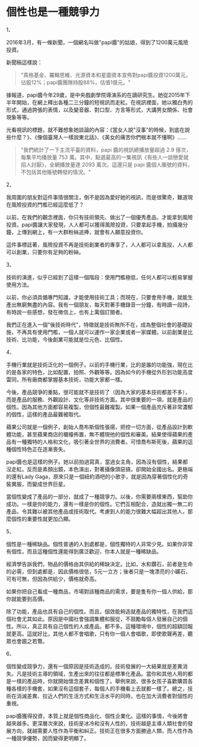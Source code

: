 # 個性也是一種競爭力


1、

2016年3月，有一條新聞，一個網名叫做"papi醬"的姑娘，得到了1200萬元風險投資。

新聞稿這樣說：

> "真格基金、羅輯思維、光源資本和星圖資本宣佈對papi醬投資1200萬元，佔股12%；papi醬團隊持股88%，估值1億元。"

據報道，papi醬今年29歲，是中央戲劇學院導演系的在讀研究生。她從2015年下半年開始，在網上釋出各種二三分鐘的短視訊而走紅。在視訊裡面，她以獨白秀的形式，通過誇張的表情，以及變音器、對口型、方言等形式，大講男女關係、社會現象等等。

光看視訊的標題，就不難想象她談論的內容：《當女人說"沒事"的時候，到底在說些什麼？》、《像個臺灣人一樣說東北話》、《美女的痛苦你們根本就不懂啊》......

> "我們統計了一下主流平臺的資料，papi 醬的視訊總播放量超過 2.9 億次，每集平均播放量 753 萬。其中，點選最高的一集視訊《有些人一談戀愛就招人討厭》，全網播放量達 2093 萬次。這還只是 papi 醬個人賬號的資料，不包括其他賬號轉發的情況。"

2、

我周圍的朋友對這件事情很關注，倒不是因為愛好她的視訊，而是很驚奇，難道現在風險投資的門檻已經這麼低了？

以前，在我們的觀念裡面，你只有技術領先、做出了一個優秀產品，才能拿到風險投資。papi醬讓大家發現，人人都可以獲得風險投資，只要拿起手機，拍攝幾分鐘，上傳到網上，有一大群粉絲追捧，就會有人願意投資你。

這件事標誌著，風險投資不再是技術創業者的專享了，人人都可以拿風投，人人都可以創業，只要你有足夠的粉絲。

3、

技術的演進，似乎已經到了這樣一個階段：使用門檻極低，任何人都可以輕易掌握使用方法。

以前，你必須具備專門知識，才能使用技術工具；而現在，只要會用手機，就能生產出無窮無盡的內容。我有一個朋友，每天對著手機錄音一分鐘，有時讀一段詩，有時說一些感想，發在微信上，也有上萬個訂閱者。

我們正在進入一個"後技術時代"，特徵就是技術無所不在，成為整個社會的基礎設施，不再具有使用門檻，一個人就可以運作一家企業或者一家媒體。以前創業是比技術、比功能，今後創業可能就是位元色、比個性。

4、

手機行業就是技術泛化的一個例子。以前的手機行業，比的是誰的功能強，現在比的是各家的特色，比如配置、拍照、外觀等等。因為如今的手機從外形到功能高度雷同，所有廠商都掌握基本技術，功能大家都一樣。

今後，產品競爭的重點，很可能就不是技術了（因為大家的基本技術都差不多），而是產品的服務、外觀設計、文化等非技術方面。其中很重要的一項，就是產品的個性。因為其他方面都容易複製，但個性最難複製。如果一個產品充斥著非常濃郁的個性，這樣的產品最難被取代。

蘋果公司就是一個例子，創始人喬布斯個性張揚，把控一切方面，從產品設計到軟體功能，甚至蘋果商店的櫃檯佈置，無不體現他的個性和審美。結果使得蘋果的產品有一種獨特的人格和文化，吸引著全世界的消費者。可惜喬布斯死後，蘋果的這種個性特色正在逐漸喪失。

papi醬也是這樣的例子。她以前拍過寫真，當過女主角，因為沒有個性，結果都沒走紅。反而是素顏出鏡，本色演出，對著攝像頭惡搞，卻開始全國出名。更極端的還有Lady Gaga，原來只是一個紐約酒吧的小歌手，就是因為穿著個性化的奇裝異服，而變成世界巨星。

當個性變成了產品的一部分，就成了一種競爭力。以後，你需要兩樣東西，幫助你成功。一樣是你的能力，還有一樣是你的個性。它們互相配合，造就出獨一無二的產品，令其難以被其他產品或技術取代。考慮到人的能力很難大幅超出其他人，那麼個性的重要性就更加凸顯。

5、

個性是一種稀缺品。個性普通的人到處都是，個性獨特的人非常少見。如果你非常有個性，而且這種個性還能得到廣泛歡迎，你本人就是一種稀缺品。

經濟學告訴我們，物品的價格由其供給的稀缺決定。比如，水和鑽石，前者是生命的必需，但到處都是，因此價格很低，5元一立方；後者只是一塊漂亮的小礦石，可有可無，但因為供給少，價格就奇高。

如果你把自己看成一種商品，市場對該種商品的需求，要是隻有你一個人供給，那你就能要到高價。

除了功能，產品也具有自己的個性。而且，個效能夠造就產品的獨特性，在我們這個社會尤其如此。原因是中國社會強調集體和服從，不鼓勵每個人發展自己的個性。所以，真正具有自己個性的人或產品，都不多。這種環境中，個性的超額回報就更高。這就好比，其他人都不會唱歌，只有你一個人會唱歌，即使歌聲再差，聽眾也會趨之若鶩。

6、

個性變成競爭力，還有一個原因是技術造成的。技術發展的一大結果就是差異消失。凡是技術主導的領域，生產出來的往往都是標準化產品。當你和其他人用的都是一樣的產品時，你就開始懷念差異和個性了。舉例來說，很多女孩子喜歡購買各種各樣的手機套，如果沒有這個套子，每個人的手機看上去就都一樣了。總之，技術在消滅差異、拉近人們的生活方式和生活水平的同時，也在加大消費者對個性的重視。

papi醬獲得投資，本質上就是個性商品化、個性企業化。這樣的事情，今後將會越來越多。更深層次來說，技術是冰冷和沒有人性的，技術越是主導人類社會的發展方向，就越需要人性作為平衡和糾正。技術正在很多方面勝過人類，而人性作為一種競爭優勢，因而變得更明顯了。
